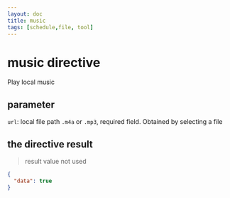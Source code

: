 ```yaml
---
layout: doc
title: music
tags: [schedule,file, tool]
---
```

# music directive
Play local music

## parameter

`url`: local file path `.m4a` or `.mp3`, required field. Obtained by selecting a file 


## the directive result
> result value not used
```json
{
  "data": true
}
```
